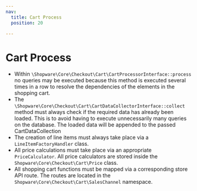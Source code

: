 ```yaml
---
nav:
  title: Cart Process
  position: 20

---
```


# Cart Process

* Within `\Shopware\Core\Checkout\Cart\CartProcessorInterface::process` no queries may be executed because this method is executed several times in a row to resolve the dependencies of the elements in the shopping cart.
* The `\Shopware\Core\Checkout\Cart\CartDataCollectorInterface::collect` method must always check if the required data has already been loaded. This is to avoid having to execute unnecessarily many queries on the database. The loaded data will be appended to the passed CartDataCollection
* The creation of line items must always take place via a `LineItemFactoryHandler` class. 
* All price calculations must take place via an appropriate `PriceCalculator`. All price calculators are stored inside the `Shopware\Core\Checkout\Cart\Price` class. 
* All shopping cart functions must be mapped via a corresponding store API route. The routes are located in the `Shopware\Core\Checkout\Cart\SalesChannel` namespace.
